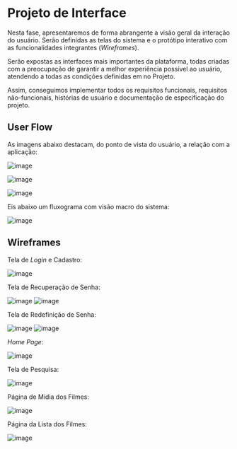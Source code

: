 
# Projeto de Interface

Nesta fase, apresentaremos de forma abrangente a visão geral da interação do usuário. Serão definidas as telas do sistema e o protótipo interativo com as funcionalidades integrantes (_Wireframes_).

Serão expostas as interfaces mais importantes da plataforma, todas criadas com a preocupação de garantir a melhor experiência possível ao usuário, atendendo a todas as condições definidas em no Projeto.

Assim, conseguimos implementar todos os requisitos funcionais, requisitos não-funcionais, histórias de usuário e documentação de especificação do projeto.

## User Flow

As imagens abaixo destacam, do ponto de vista do usuário, a relação com a aplicação:

![image](https://user-images.githubusercontent.com/100796561/233750814-fe02c00d-0d7c-47df-aa83-de809e19aa96.png)

![image](https://user-images.githubusercontent.com/100796561/233750842-0a72960e-2b00-4cc9-8431-267494a7c12c.png)

![image](https://user-images.githubusercontent.com/100796561/233750892-2f3e81dc-3356-4551-ac7c-982573164090.png)

Eis abaixo um fluxograma com visão macro do sistema:

![image](https://user-images.githubusercontent.com/100796561/233750992-9acae737-84c3-469a-ae2e-f8b1e70cb9a9.png)



## Wireframes

Tela de _Login_ e Cadastro:

![image](https://user-images.githubusercontent.com/100796561/233751226-fade8172-6e46-4c10-b4ec-f8add73a7b73.png)

Tela de Recuperação de Senha:

![image](https://user-images.githubusercontent.com/100796561/233751278-9f450ff3-7cf4-40a0-a0fd-334617e00fc6.png) ![image](https://user-images.githubusercontent.com/100796561/233751304-3f0fc761-f013-4f02-af19-f65f18a37c90.png)

Tela de Redefinição de Senha:

![image](https://user-images.githubusercontent.com/100796561/233752043-0ca82f8d-f594-4158-90d0-f7cbd34db53d.png)  ![image](https://user-images.githubusercontent.com/100796561/233752064-ba4efc22-bd19-4de5-b44f-773f9473bd0b.png)



_Home Page_:

![image](https://user-images.githubusercontent.com/100796561/233751348-a28713ed-a260-4d0b-b150-248c17af7e9d.png)

Tela de Pesquisa:

![image](https://user-images.githubusercontent.com/100796561/233751396-bd674fb2-2eb9-4859-a41a-228a8b848dca.png)

Página de Mídia dos Filmes:

![image](https://user-images.githubusercontent.com/100796561/233751433-53586b2b-7a05-4ffb-9643-6edee25593f7.png)

Página da Lista dos Filmes:

![image](https://user-images.githubusercontent.com/100796561/233752129-cfededc2-ba46-4b9a-bb80-9363f6558092.png)


